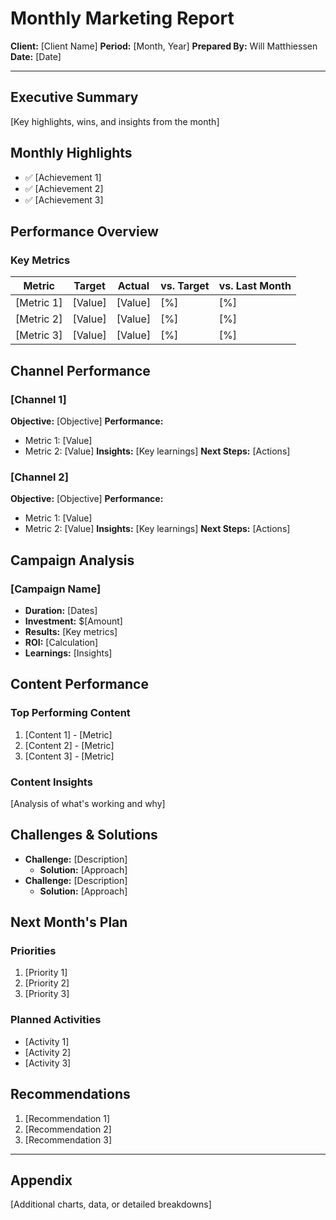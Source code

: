 # Monthly Marketing Report

**Client:** [Client Name]
**Period:** [Month, Year]
**Prepared By:** Will Matthiessen
**Date:** [Date]

---

## Executive Summary
[Key highlights, wins, and insights from the month]

## Monthly Highlights
- ✅ [Achievement 1]
- ✅ [Achievement 2]
- ✅ [Achievement 3]

## Performance Overview

### Key Metrics
| Metric | Target | Actual | vs. Target | vs. Last Month |
|--------|--------|--------|------------|----------------|
| [Metric 1] | [Value] | [Value] | [%] | [%] |
| [Metric 2] | [Value] | [Value] | [%] | [%] |
| [Metric 3] | [Value] | [Value] | [%] | [%] |

## Channel Performance

### [Channel 1]
**Objective:** [Objective]
**Performance:**
- Metric 1: [Value]
- Metric 2: [Value]
**Insights:** [Key learnings]
**Next Steps:** [Actions]

### [Channel 2]
**Objective:** [Objective]
**Performance:**
- Metric 1: [Value]
- Metric 2: [Value]
**Insights:** [Key learnings]
**Next Steps:** [Actions]

## Campaign Analysis

### [Campaign Name]
- **Duration:** [Dates]
- **Investment:** $[Amount]
- **Results:** [Key metrics]
- **ROI:** [Calculation]
- **Learnings:** [Insights]

## Content Performance

### Top Performing Content
1. [Content 1] - [Metric]
2. [Content 2] - [Metric]
3. [Content 3] - [Metric]

### Content Insights
[Analysis of what's working and why]

## Challenges & Solutions
- **Challenge:** [Description]
  - **Solution:** [Approach]
- **Challenge:** [Description]
  - **Solution:** [Approach]

## Next Month's Plan

### Priorities
1. [Priority 1]
2. [Priority 2]
3. [Priority 3]

### Planned Activities
- [Activity 1]
- [Activity 2]
- [Activity 3]

## Recommendations
1. [Recommendation 1]
2. [Recommendation 2]
3. [Recommendation 3]

---

## Appendix
[Additional charts, data, or detailed breakdowns]